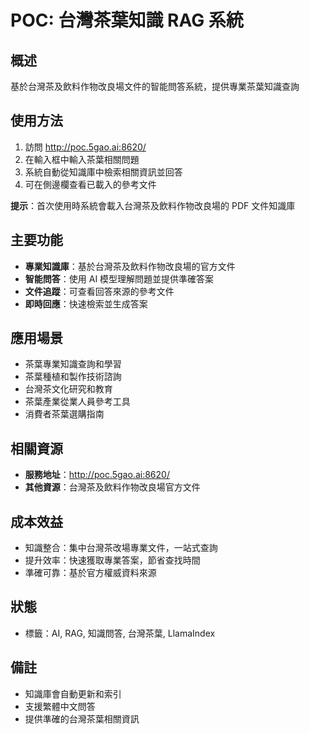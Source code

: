 # POC: 台灣茶葉知識 RAG 系統

## 概述
基於台灣茶及飲料作物改良場文件的智能問答系統，提供專業茶葉知識查詢

## 使用方法
1. 訪問 http://poc.5gao.ai:8620/
2. 在輸入框中輸入茶葉相關問題
3. 系統自動從知識庫中檢索相關資訊並回答
4. 可在側邊欄查看已載入的參考文件

**提示**：首次使用時系統會載入台灣茶及飲料作物改良場的 PDF 文件知識庫

## 主要功能
- **專業知識庫**：基於台灣茶及飲料作物改良場的官方文件
- **智能問答**：使用 AI 模型理解問題並提供準確答案
- **文件追蹤**：可查看回答來源的參考文件
- **即時回應**：快速檢索並生成答案

## 應用場景
- 茶葉專業知識查詢和學習
- 茶葉種植和製作技術諮詢
- 台灣茶文化研究和教育
- 茶葉產業從業人員參考工具
- 消費者茶葉選購指南

## 相關資源
- **服務地址**：http://poc.5gao.ai:8620/
- **其他資源**：台灣茶及飲料作物改良場官方文件

## 成本效益
- 知識整合：集中台灣茶改場專業文件，一站式查詢
- 提升效率：快速獲取專業答案，節省查找時間
- 準確可靠：基於官方權威資料來源

## 狀態
- 標籤：AI, RAG, 知識問答, 台灣茶葉, LlamaIndex

## 備註
- 知識庫會自動更新和索引
- 支援繁體中文問答
- 提供準確的台灣茶葉相關資訊
